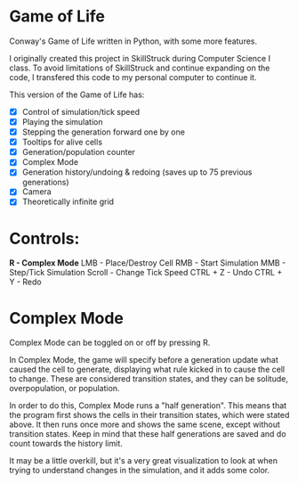 # Game of Life
 Conway's Game of Life written in Python, with some more features.

 I originally created this project in SkillStruck during Computer Science I class.
 To avoid limitations of SkillStruck and continue expanding on the code,
 I transfered this code to my personal computer to continue it. 

 This version of the Game of Life has:
 - [x] Control of simulation/tick speed
 - [x] Playing the simulation
 - [x] Stepping the generation forward one by one
 - [x] Tooltips for alive cells
 - [x] Generation/population counter
 - [x] Complex Mode
 - [x] Generation history/undoing & redoing (saves up to 75 previous generations)
 - [x] Camera
 - [x] Theoretically infinite grid

 # Controls:
 **R - Complex Mode**
 LMB - Place/Destroy Cell
 RMB - Start Simulation
 MMB - Step/Tick Simulation
 Scroll - Change Tick Speed
 CTRL + Z - Undo
 CTRL + Y - Redo

 # Complex Mode
 Complex Mode can be toggled on or off by pressing R.

 In Complex Mode, the game will specify before a generation update what caused the cell to generate,
 displaying what rule kicked in to cause the cell to change. These are considered transition states, 
 and they can be solitude, overpopulation, or population.

 In order to do this, Complex Mode runs a "half generation". This means that the program
 first shows the cells in their transition states, which were stated above.
 It then runs once more and shows the same scene, except without transition states.
 Keep in mind that these half generations are saved and do count towards the history limit. 

 It may be a little overkill, but it's a very great visualization to look at when trying to understand
 changes in the simulation, and it adds some color. 